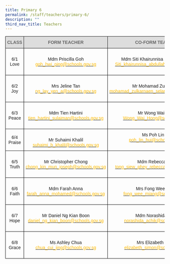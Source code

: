```yaml
---
title: Primary 6
permalink: /staff/teachers/primary-6/
description: ""
third_nav_title: Teachers
---
```

<style type="text/css">
.tg  {border-collapse:collapse;border-spacing:0;}
.tg td{border-color:black;border-style:solid;border-width:1px;font-family:Arial, sans-serif;font-size:14px;
  overflow:hidden;padding:10px 5px;word-break:normal;}
.tg th{border-color:black;border-style:solid;border-width:1px;font-family:Arial, sans-serif;font-size:14px;
  font-weight:normal;overflow:hidden;padding:10px 5px;word-break:normal;}
.tg .tg-a4yv{background-color:#DDD;color:#666;font-weight:bold;text-align:center;vertical-align:top}
.tg .tg-baqh{text-align:center;vertical-align:top}
.tg .tg-nau8{color:#FDB900;text-align:center;vertical-align:top}
.tg .tg-nrix{text-align:center;vertical-align:middle}
</style>
<table class="tg">
<thead>
  <tr>
    <th class="tg-a4yv">CLASS</th>
    <th class="tg-a4yv">FORM TEACHER</th>
    <th class="tg-a4yv">CO-FORM TEACHER<br></th>
  </tr>
</thead>
<tbody>
  <tr>
    <td class="tg-nrix">6/1<br>Love</td>
    <td class="tg-baqh"><br>Mdm Priscilla Goh<br><a href="mailto:goh_hwi_ping@schools.gov.sg"><span style="text-decoration:none;color:#FDB900">goh_hwi_ping@schools.gov.sg</span></a><br></td>
    <td class="tg-baqh"><br>Mdm Siti Khairunnisa Binte Abdullah<br><a href="mailto:Siti_khairunnisa_ABDULLAH@schools.gov.sg"><span style="text-decoration:none;color:#FDB900">Siti_khairunnisa_abdullah@schools.gov.sg</span></a><br><br></td>
  </tr>
  <tr>
    <td class="tg-nrix"> 6/2<br>Joy</td>
    <td class="tg-baqh"><br>Mrs Jeline Tan<br><a href="mailto:ng_lay_yen_a@schools.gov.sg"><span style="text-decoration:none;color:#FDB900">ng_lay_yen_a@schools.gov.sg</span></a><br><br></td>
    <td class="tg-nrix">Mr Mohamad Zulkarnaen<br><a href="mailto:mohamad_zulkarnaen_selamat@schools.gov.sg"><span style="text-decoration:none;color:#FDB900">mohamad_zulkarnaen_selamat@schools.gov.sg</span></a> </td>
  </tr>
  <tr>
    <td class="tg-nrix">6/3<br>Peace</td>
    <td class="tg-nrix">Mdm Tien Hartini<br><a href="mailto:tien_hartini_sulaiman@schools.gov.sg"><span style="text-decoration:none;color:#FDB900">tien_hartini_sulaiman@schools.gov.sg</span></a><br></td>
    <td class="tg-baqh"><br>Mr Wong Wai Hong<br><a href="mailto:Wong_Wai_Hong@schools.gov.sg"><span style="text-decoration:none;color:#FDB900">Wong_Wai_Hong@schools.gov.sg</span></a><br><br></td>
  </tr>
  <tr>
    <td class="tg-nrix">6/4<br>Praise</td>
    <td class="tg-baqh"><br>Mr Suhaimi Khalil<br><a href="mailto:suhaimi_b_khalil@schools.gov.sg"><span style="text-decoration:none;color:#FDB900">suhaimi_b_khalil@schools.gov.sg</span></a><br></td>
    <td class="tg-baqh">Ms Poh Lin Hui<br><a href="mailto:poh_lin_hui@schools.gov.sg"><span style="text-decoration:none;color:#FDB900">poh_lin_hui@schools.gov.sg</span></a><br><br></td>
  </tr>
  <tr>
    <td class="tg-nrix">6/5<br>Truth</td>
    <td class="tg-nrix">Mr Christopher Chong<br><a href="mailto:chong_kin_mun_joseph@schools.gov.sg"><span style="text-decoration:none;color:#FDB900">chong_kin_mun_joseph@schools.gov.sg</span></a><br></td>
    <td class="tg-baqh"><br>Mdm Rebecca Tong<br><a href="mailto:tong_siew_phey_rebecca@schools.gov.sg"><span style="text-decoration:none;color:#FDB900">tong_siew_phey_rebecca@schools.gov.sg</span></a><br><br></td>
  </tr>
  <tr>
    <td class="tg-nrix">6/6<br>Faith</td>
    <td class="tg-nrix">Mdm Farah Anna<br><a href="mailto:farah_anna_mohamed@schools.gov.sg"><span style="text-decoration:none;color:#FDB900">farah_anna_mohamed@schools.gov.sg</span></a><br></td>
    <td class="tg-baqh"><br>Mrs Fong Wee Miang<br><a href="mailto:fong_wee_miang@schools.gov.sg"><span style="text-decoration:none;color:#FDB900">fong_wee_miang@schools.gov.sg</span></a><br><br></td>
  </tr>
  <tr>
    <td class="tg-nrix">6/7<br>Hope</td>
    <td class="tg-nrix">Mr Daniel Ng Kian Boon<br><a href="mailto:daniel_ng_kian_boon@schools.gov.sg"><span style="text-decoration:none;color:#FDB900">daniel_ng_kian_boon@schools.gov.sg</span></a></td>
    <td class="tg-baqh"><br>Mdm Norashida Achik<br><a href="mailto:norashida_achik@schools.gov.sg"><span style="text-decoration:none;color:#FDB900">norashida_achik@schools.gov.sg</span></a><br><br></td>
  </tr>
  <tr>
    <td class="tg-nrix">6/8<br>Grace</td>
    <td class="tg-nrix">Ms Ashley Chua<br><a href="mailto:chua_cui_jing@schools.gov.sg"><span style="text-decoration:none;color:#FDB900">chua_cui_jing@schools.gov.sg</span></a></td>
    <td class="tg-baqh"><br>Mrs Elizabeth Simon<br><a href="mailto:elizabeth_simon@schools.gov.sg"><span style="text-decoration:none;color:#FDB900">elizabeth_simon@schools.gov.sg</span></a><br><br></td>
  </tr>
</tbody>
</table>